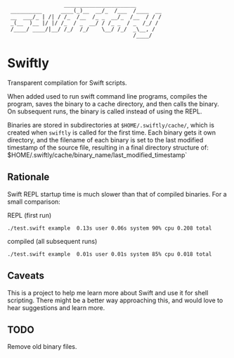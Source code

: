                       _______________________
     __________      ____(_)__  __/_  /___  /____  __
     __  ___/_ | /| / /_  /__  /_ _  __/_  /__  / / /
     _(__  )__ |/ |/ /_  / _  __/ / /_ _  / _  /_/ /
     /____/ ____/|__/ /_/  /_/    \__/ /_/  _\__, /
                                            /____/

# Swiftly

Transparent compilation for Swift scripts.

When added used to run swift command line programs, compiles the program, saves
the binary to a cache directory, and then calls the binary. On subsequent runs,
the binary is called instead of using the REPL.

Binaries are stored in subdirectories at `$HOME/.swiftly/cache/`, which is
created when `swiftly` is called for the first time. Each binary gets it
own directory, and the filename of each binary is set to the last
modified timestamp of the source file, resulting in a final directory
structure of: $HOME/.swiftly/cache/binary_name/last_modified_timestamp`

## Rationale

Swift REPL startup time is much slower than that of compiled binaries.
For a small comparison:

REPL (first run)

    ./test.swift example  0.13s user 0.06s system 90% cpu 0.208 total

compiled (all subsequent runs)

    ./test.swift example  0.01s user 0.01s system 85% cpu 0.018 total

## Caveats

This is a project to help me learn more about Swift and use it for shell
scripting. There might be a better way approaching this, and would love to
hear suggestions and learn more.

## TODO

Remove old binary files.
